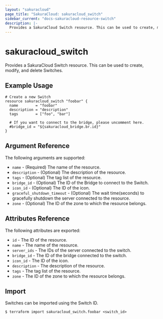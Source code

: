 ```yaml
---
layout: "sakuracloud"
page_title: "SakuraCloud: sakuracloud_switch"
sidebar_current: "docs-sakuracloud-resource-switch"
description: |-
  Provides a SakuraCloud Switch resource. This can be used to create, modify, and delete Switches.
---
```


# sakuracloud\_switch

Provides a SakuraCloud Switch resource. This can be used to create, modify, and delete Switches.

## Example Usage

```hcl
# Create a new Switch
resource sakuracloud_switch "foobar" {
  name        = "foobar"
  description = "description"
  tags        = ["foo", "bar"]
 
  # If you want to connect to the bridge, please uncomment here.
  #bridge_id = "${sakuracloud_bridge.br.id}"
}
```

## Argument Reference

The following arguments are supported:

* `name` - (Required) The name of the resource.
* `description` - (Optional) The description of the resource.
* `tags` - (Optional) The tag list of the resource.
* `bridge_id` - (Optional) The ID of the Bridge to connect to the Switch.
* `icon_id` - (Optional) The ID of the icon.
* `graceful_shutdown_timeout` - (Optional) The wait time(seconds) to gracefully shutdown the server connected to the resource.
* `zone` - (Optional) The ID of the zone to which the resource belongs.

## Attributes Reference

The following attributes are exported:

* `id` - The ID of the resource.
* `name` - The name of the resource.
* `server_ids` - The IDs of the server connected to the switch.
* `bridge_id` - The ID of the bridge connected to the switch.
* `icon_id` - The ID of the icon.
* `description` - The description of the resource.
* `tags` - The tag list of the resource.
* `zone` - The ID of the zone to which the resource belongs.

## Import

Switches can be imported using the Switch ID.

```
$ terraform import sakuracloud_switch.foobar <switch_id>
```
